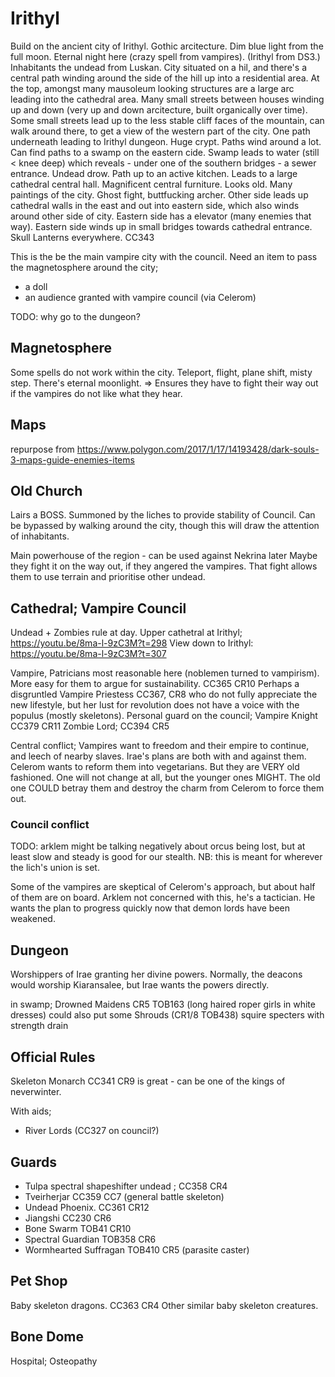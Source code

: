 # Irithyl
Build on the ancient city of Irithyl. Gothic arcitecture. Dim blue light from the full moon. Eternal night here (crazy spell from vampires).
(Irithyl from DS3.)
Inhabitants the undead from Luskan.
City situated on a hil, and there's a central path winding around the side of the hill up into a residential area.
At the top, amongst many mausoleum looking structures are a large arc leading into the cathedral area.
Many small streets between houses winding up and down (very up and down arcitecture, built organically over time).
Some small streets lead up to the less stable cliff faces of the mountain, can walk around there, to get a view of the western part of the city.
One path underneath leading to Irithyl dungeon. Huge crypt.
Paths wind around a lot. Can find paths to a swamp on the eastern cide.
Swamp leads to water (still < knee deep) which reveals - under one of the southern bridges - a sewer entrance. Undead drow. Path up to an active kitchen. Leads to a large cathedral central hall. Magnificent central furniture. Looks old. Many paintings of the city. Ghost fight, buttfucking archer.
Other side leads up cathedral walls in the east and out into eastern side, which also winds around other side of city. Eastern side has a elevator (many enemies that way).
Eastern side winds up in small bridges towards cathedral entrance.
Skull Lanterns everywhere. CC343

This is the be the main vampire city with the council.
Need an item to pass the magnetosphere around the city;
- a doll
- an audience granted with vampire council (via Celerom)

TODO: why go to the dungeon?

## Magnetosphere
Some spells do not work within the city. Teleport, flight, plane shift, misty step. There's eternal moonlight. => Ensures they have to fight their way out if the vampires do not like what they hear.

## Maps
repurpose from https://www.polygon.com/2017/1/17/14193428/dark-souls-3-maps-guide-enemies-items

## Old Church
Lairs a BOSS. Summoned by the liches to provide stability of Council.
Can be bypassed by walking around the city, though this will draw the attention of inhabitants.

Main powerhouse of the region - can be used against Nekrina later
Maybe they fight it on the way out, if they angered the vampires. That fight allows them to use terrain and prioritise other undead.

## Cathedral; Vampire Council
Undead + Zombies rule at day.
Upper cathetral at Irithyl; https://youtu.be/8ma-l-9zC3M?t=298
View down to Irithyl: https://youtu.be/8ma-l-9zC3M?t=307

Vampire, Patricians most reasonable here (noblemen turned to vampirism).
More easy for them to argue for sustainability. CC365 CR10
Perhaps a disgruntled Vampire Priestess CC367, CR8 who do not fully appreciate the new lifestyle, but her lust for revolution does not have a voice with the populus (mostly skeletons).
Personal guard on the council; Vampire Knight CC379 CR11
Zombie Lord; CC394 CR5

Central conflict; Vampires want to freedom and their empire to continue, and leech of nearby slaves. Irae's plans are both with and against them. Celerom wants to reform them into vegetarians. But they are VERY old fashioned. One will not change at all, but the younger ones MIGHT. The old one COULD betray them and destroy the charm from Celerom to force them out.

### Council conflict
TODO: arklem might be talking negatively about orcus being lost, but at least slow and steady is good for our stealth. NB: this is meant for wherever the lich's union is set.

Some of the vampires are skeptical of Celerom's approach, but about half of them are on board. Arklem not concerned with this, he's a tactician. He wants the plan to progress quickly now that demon lords have been weakened.

## Dungeon
Worshippers of Irae granting her divine powers.
Normally, the deacons would worship Kiaransalee, but Irae wants the powers directly.

in swamp; Drowned Maidens CR5 TOB163 (long haired roper girls in white dresses)
could also put some Shrouds (CR1/8 TOB438) squire specters with strength drain

## Official Rules
Skeleton Monarch CC341 CR9 is great - can be one of the kings of neverwinter.

With aids;
- River Lords (CC327 on council?)

## Guards
- Tulpa spectral shapeshifter undead ; CC358 CR4
- Tveirherjar CC359 CC7 (general battle skeleton)
- Undead Phoenix. CC361 CR12
- Jiangshi CC230 CR6
- Bone Swarm TOB41 CR10
- Spectral Guardian TOB358 CR6
- Wormhearted Suffragan TOB410 CR5 (parasite caster)

## Pet Shop
Baby skeleton dragons. CC363 CR4
Other similar baby skeleton creatures.

## Bone Dome
Hospital; Osteopathy
